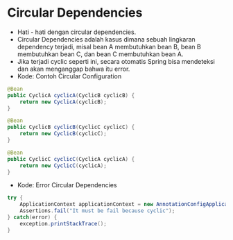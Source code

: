 # Circular Dependencies
- Hati - hati dengan circular dependencies.
- Circular Dependencies adalah kasus dimana sebuah lingkaran dependency terjadi, misal bean A membutuhkan bean B, bean B membutuhkan bean C, dan bean C membutuhkan bean A.
- Jika terjadi cyclic seperti ini, secara otomatis Spring bisa mendeteksi dan akan menganggap bahwa itu error.
- Kode: Contoh Circular Configuration
```java
@Bean
public CyclicA cyclicA(CyclicB cyclicB) {
    return new CyclicA(cyclicB);
}

@Bean
public CyclicB cyclicB(CyclicC cyclicC) {
    return new CyclicB(cyclicC);
}

@Bean
public CyclicC cyclicC(CyclicA cyclicA) {
    return new CyclicC(cyclicA);
}
```
- Kode: Error Circular Dependencies
```java
try {
    ApplicationContext applicationContext = new AnnotationConfigApplicationContext(CyclicConfiguraton.class);
    Assertions.fail("It must be fail because cyclic");
} catch(error) {
    exception.printStackTrace();
}
```
